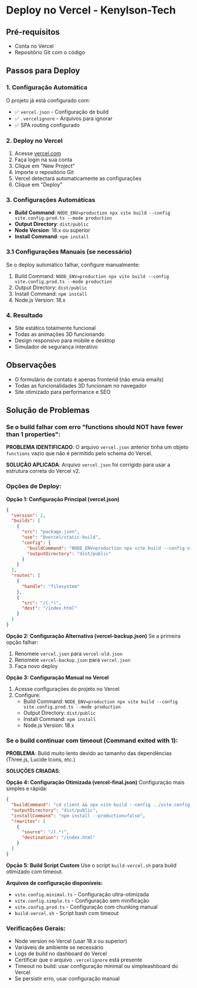 # Deploy no Vercel - Kenylson-Tech

## Pré-requisitos
- Conta no Vercel
- Repositório Git com o código

## Passos para Deploy

### 1. Configuração Automática
O projeto já está configurado com:
- ✅ `vercel.json` - Configuração de build
- ✅ `.vercelignore` - Arquivos para ignorar
- ✅ SPA routing configurado

### 2. Deploy no Vercel
1. Acesse [vercel.com](https://vercel.com)
2. Faça login na sua conta
3. Clique em "New Project"
4. Importe o repositório Git
5. Vercel detectará automaticamente as configurações
6. Clique em "Deploy"

### 3. Configurações Automáticas
- **Build Command**: `NODE_ENV=production npx vite build --config vite.config.prod.ts --mode production`
- **Output Directory**: `dist/public`
- **Node Version**: 18.x ou superior
- **Install Command**: `npm install`

### 3.1 Configurações Manuais (se necessário)
Se o deploy automático falhar, configure manualmente:
1. Build Command: `NODE_ENV=production npx vite build --config vite.config.prod.ts --mode production`
2. Output Directory: `dist/public`
3. Install Command: `npm install`
4. Node.js Version: 18.x

### 4. Resultado
- Site estático totalmente funcional
- Todas as animações 3D funcionando
- Design responsivo para mobile e desktop
- Simulador de segurança interativo

## Observações
- O formulário de contato é apenas frontend (não envia emails)
- Todas as funcionalidades 3D funcionam no navegador
- Site otimizado para performance e SEO

## Solução de Problemas

### Se o build falhar com erro "functions should NOT have fewer than 1 properties":

**PROBLEMA IDENTIFICADO**: O arquivo `vercel.json` anterior tinha um objeto `functions` vazio que não é permitido pelo schema do Vercel.

**SOLUÇÃO APLICADA**: Arquivo `vercel.json` foi corrigido para usar a estrutura correta do Vercel v2.

### Opções de Deploy:

**Opção 1: Configuração Principal (vercel.json)**
```json
{
  "version": 2,
  "builds": [
    {
      "src": "package.json",
      "use": "@vercel/static-build",
      "config": {
        "buildCommand": "NODE_ENV=production npx vite build --config vite.config.prod.ts --mode production",
        "outputDirectory": "dist/public"
      }
    }
  ],
  "routes": [
    {
      "handle": "filesystem"
    },
    {
      "src": "/(.*)",
      "dest": "/index.html"
    }
  ]
}
```

**Opção 2: Configuração Alternativa (vercel-backup.json)**
Se a primeira opção falhar:
1. Renomeie `vercel.json` para `vercel-old.json`
2. Renomeie `vercel-backup.json` para `vercel.json`
3. Faça novo deploy

**Opção 3: Configuração Manual no Vercel**
1. Acesse configurações do projeto no Vercel
2. Configure:
   - Build Command: `NODE_ENV=production npx vite build --config vite.config.prod.ts --mode production`
   - Output Directory: `dist/public`
   - Install Command: `npm install`
   - Node.js Version: 18.x

### Se o build continuar com timeout (Command exited with 1):

**PROBLEMA**: Build muito lento devido ao tamanho das dependências (Three.js, Lucide Icons, etc.)

**SOLUÇÕES CRIADAS**:

**Opção 4: Configuração Otimizada (vercel-final.json)**
Configuração mais simples e rápida:
```json
{
  "buildCommand": "cd client && npx vite build --config ../vite.config.minimal.ts --mode production",
  "outputDirectory": "dist/public",
  "installCommand": "npm install --production=false",
  "rewrites": [
    {
      "source": "/(.*)",
      "destination": "/index.html"
    }
  ]
}
```

**Opção 5: Build Script Custom**
Use o script `build-vercel.sh` para build otimizado com timeout.

**Arquivos de configuração disponíveis:**
- `vite.config.minimal.ts` - Configuração ultra-otimizada
- `vite.config.simple.ts` - Configuração sem minificação
- `vite.config.prod.ts` - Configuração com chunking manual
- `build-vercel.sh` - Script bash com timeout

### Verificações Gerais:
- Node version no Vercel (usar 18.x ou superior)
- Variáveis de ambiente se necessário
- Logs de build no dashboard do Vercel
- Certificar que o arquivo `.vercelignore` está presente
- Timeout no build: usar configuração minimal ou simpleashboard do Vercel
- Se persistir erro, usar configuração manual